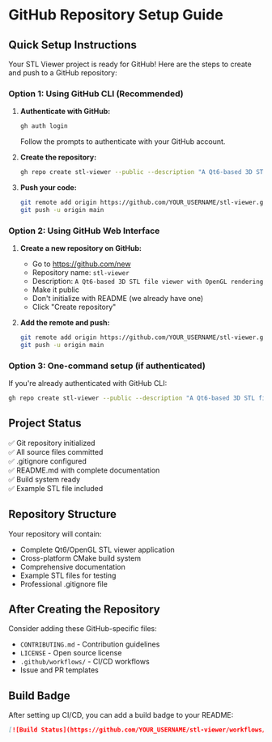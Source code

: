 # GitHub Repository Setup Guide

## Quick Setup Instructions

Your STL Viewer project is ready for GitHub! Here are the steps to create and push to a GitHub repository:

### Option 1: Using GitHub CLI (Recommended)

1. **Authenticate with GitHub:**
   ```bash
   gh auth login
   ```
   Follow the prompts to authenticate with your GitHub account.

2. **Create the repository:**
   ```bash
   gh repo create stl-viewer --public --description "A Qt6-based 3D STL file viewer with OpenGL rendering"
   ```

3. **Push your code:**
   ```bash
   git remote add origin https://github.com/YOUR_USERNAME/stl-viewer.git
   git push -u origin main
   ```

### Option 2: Using GitHub Web Interface

1. **Create a new repository on GitHub:**
   - Go to https://github.com/new
   - Repository name: `stl-viewer`
   - Description: `A Qt6-based 3D STL file viewer with OpenGL rendering`
   - Make it public
   - Don't initialize with README (we already have one)
   - Click "Create repository"

2. **Add the remote and push:**
   ```bash
   git remote add origin https://github.com/YOUR_USERNAME/stl-viewer.git
   git push -u origin main
   ```

### Option 3: One-command setup (if authenticated)

If you're already authenticated with GitHub CLI:
```bash
gh repo create stl-viewer --public --description "A Qt6-based 3D STL file viewer with OpenGL rendering" --remote=origin --push
```

## Project Status

✅ Git repository initialized  
✅ All source files committed  
✅ .gitignore configured  
✅ README.md with complete documentation  
✅ Build system ready  
✅ Example STL file included  

## Repository Structure

Your repository will contain:
- Complete Qt6/OpenGL STL viewer application
- Cross-platform CMake build system
- Comprehensive documentation
- Example STL files for testing
- Professional .gitignore file

## After Creating the Repository

Consider adding these GitHub-specific files:
- `CONTRIBUTING.md` - Contribution guidelines
- `LICENSE` - Open source license
- `.github/workflows/` - CI/CD workflows
- Issue and PR templates

## Build Badge

After setting up CI/CD, you can add a build badge to your README:
```markdown
[![Build Status](https://github.com/YOUR_USERNAME/stl-viewer/workflows/Build/badge.svg)](https://github.com/YOUR_USERNAME/stl-viewer/actions)
```

